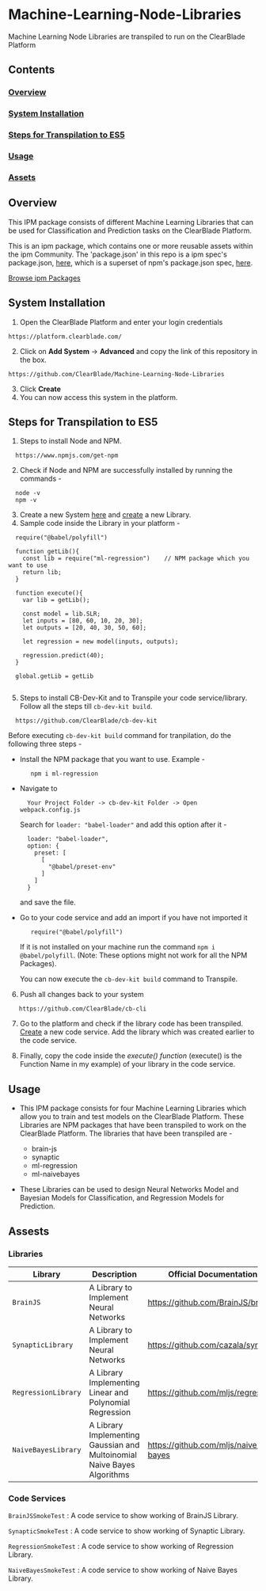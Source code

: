 # Machine-Learning-Node-Libraries
Machine Learning Node Libraries are transpiled to run on the ClearBlade Platform

## Contents

### [Overview](#overview-1)
### [System Installation](#system-installation)
### [Steps for Transpilation to ES5](#steps-for-transpilation-es5-1)
### [Usage](#usage-1)
### [Assets](#assets-1)

## Overview

This IPM package consists of different Machine Learning Libraries that can be used for Classification and Prediction tasks on the ClearBlade Platform.

This is an ipm package, which contains one or more reusable assets within the ipm Community. The 'package.json' in this repo is a ipm spec's package.json, [here](https://docs.clearblade.com/v/3/6-ipm/spec), which is a superset of npm's package.json spec, [here](https://docs.npmjs.com/files/package.json).

[Browse ipm Packages](https://ipm.clearblade.com)

## System Installation

1. Open the ClearBlade Platform and enter your login credentials
```
https://platform.clearblade.com/
```
2. Click on **Add System** -> **Advanced** and copy the link of this repository in the box.
```
https://github.com/ClearBlade/Machine-Learning-Node-Libraries
```
3. Click **Create**
4. You can now access this system in the platform.

## Steps for Transpilation to ES5

1. Steps to install Node and NPM.
```
  https://www.npmjs.com/get-npm
```

2. Check if Node and NPM are successfully installed by running the commands - 
```
  node -v
  npm -v
```

3. Create a new System [here](https://platform.clearblade.com) and [create](https://docs.clearblade.com/v/4/code/) a new Library. 
4. Sample code inside the Library in your platform - 

```
  require("@babel/polyfill")
  
  function getLib(){
    const lib = require("ml-regression")    // NPM package which you want to use
    return lib;
  }
  
  function execute(){
    var lib = getLib();
    
    const model = lib.SLR;
    let inputs = [80, 60, 10, 20, 30];
    let outputs = [20, 40, 30, 50, 60];
    
    let regression = new model(inputs, outputs);
    
    regression.predict(40);
  }
  
  global.getLib = getLib
  
```

5. Steps to install CB-Dev-Kit and to Transpile your code service/library. Follow all the steps till ``` cb-dev-kit build ```.
```
  https://github.com/ClearBlade/cb-dev-kit
```
Before executing ``` cb-dev-kit build ``` command for tranpilation, do the following three steps -

   - Install the NPM package that you want to use. Example - 
     ```
        npm i ml-regression
     ```
   - Navigate to
      ```
        Your Project Folder -> cb-dev-kit Folder -> Open webpack.config.js  
      ```
      Search for ``` loader: "babel-loader" ``` and add this option after it - 

      ``` 
        loader: "babel-loader",
        option: {
          preset: [
            [
              "@babel/preset-env"
            ]
          ]
        }
      ```
      and save the file.
      
   - Go to your code service and add an import if you have not imported it
     ```
        require("@babel/polyfill")
     ```
     If it is not installed on your machine run the command ``` npm i @babel/polyfill ```.
     (Note: These options might not work for all the NPM Packages).
     
     You can now execute the ``` cb-dev-kit build ``` command to Transpile.

6. Push all changes back to your system 
```
   https://github.com/ClearBlade/cb-cli
```
7. Go to the platform and check if the library code has been transpiled. [Create](https://docs.clearblade.com/v/4/code/) a new code service. Add the library which was created earlier to the code service. 

8. Finally, copy the code inside the *execute() function* (execute() is the Function Name in my example) of your library in the code service. 

## Usage

- This IPM package consists for four Machine Learning Libraries which allow you to train and test models on the ClearBlade Platform. These Libraries are NPM packages that have been transpiled to work on the ClearBlade Platform. The libraries that have been transpiled are - 
  - brain-js
  - synaptic
  - ml-regression
  - ml-naivebayes

- These Libraries can be used to design Neural Networks Model and Bayesian Models for Classification, and Regression Models for Prediction. 

## Assests

### Libraries 

| Library  | Description  | Official Documentation |   
|---|---|---|
| ``` BrainJS ```  | A Library to Implement Neural Networks | https://github.com/BrainJS/brain.js  |   
| ``` SynapticLibrary ``` | A Library to Implement Neural Networks  | https://github.com/cazala/synaptic  | 
| ``` RegressionLibrary ```  | A Library Implementing Linear and Polynomial Regression  | https://github.com/mljs/regression  | 
| ``` NaiveBayesLibrary ```  | A Library Implementing Gaussian and Multoinomial Naive Bayes Algorithms  | https://github.com/mljs/naive-bayes  | 

### Code Services

``` BrainJSSmokeTest ``` : A code service to show working of BrainJS Library.

``` SynapticSmokeTest ``` : A code service to show working of Synaptic Library.

``` RegressionSmokeTest ``` : A code service to show working of Regression Library.

``` NaiveBayesSmokeTest ``` : A code service to show working of Naive Bayes Library.
